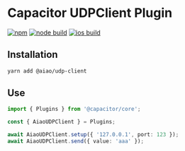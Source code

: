 # Capacitor UDPClient Plugin

[![npm][npm-udp-client]][npm-udp-client-url]
[![node build][badge-node]][badge-node-url]
[![ios build][badge-ios]][badge-ios-url]

## Installation

```sh
yarn add @aiao/udp-client
```

## Use

```ts
import { Plugins } from '@capacitor/core';

const { AiaoUDPClient } = Plugins;

await AiaoUDPClient.setup({ '127.0.0.1', port: 123 });
await AiaoUDPClient.send({ value: 'aaa' });
```

<!-- npm -->

[npm-udp-client]: https://img.shields.io/npm/v/@aiao/udp-client?label=&style=flat-square
[npm-udp-client-url]: https://www.npmjs.com/@aiao/udp-client

<!-- build -->

[badge-ios-url]: https://github.com/aiao-io/udp-client/actions?query=workflow:iOS
[badge-node-url]: https://github.com/aiao-io/udp-client/actions?query=workflow:Node

<!-- badge -->

[badge-node]: https://github.com/aiao-io/udp-client/workflows/Node/badge.svg
[badge-ios]: https://github.com/aiao-io/udp-client/workflows/iOS/badge.svg
